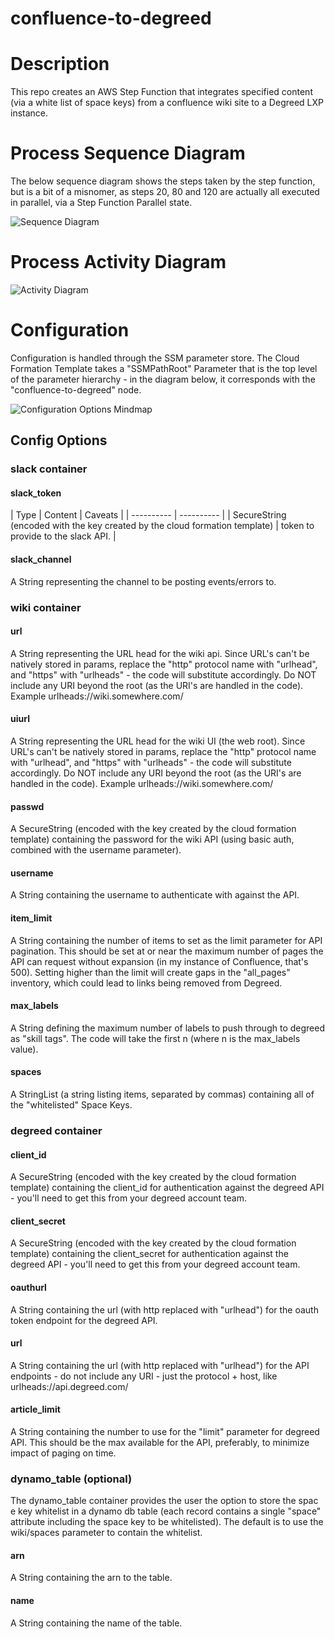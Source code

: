 # confluence-to-degreed

# Description

This repo creates an AWS Step Function that integrates specified content (via a white list of space keys) from a confluence wiki site to a Degreed LXP instance. 
# Process Sequence Diagram

The below sequence diagram shows the steps taken by the step function, but is a bit of a misnomer, as steps 20, 80 and 120 are actually all executed in parallel, via a Step Function Parallel state.

![Sequence Diagram](https://raw.githubusercontent.com/stevelitras/confluence-to-degreed/master/images/sequence.svg?sanitize=true)

# Process Activity Diagram

![Activity Diagram](https://raw.githubusercontent.com/stevelitras/confluence-to-degreed/master/images/activity.svg?sanitize=true)

# Configuration

Configuration is handled through the SSM parameter store. The Cloud Formation Template takes a "SSMPathRoot" Parameter that is the top level of the parameter hierarchy - in the diagram below, it corresponds with the "confluence-to-degreed" node. 

![Configuration Options Mindmap](https://raw.githubusercontent.com/stevelitras/confluence-to-degreed/master/images/params.svg?sanitize=true)

## Config Options

### slack container

#### slack_token

| Type | Content | Caveats |
| ---------- | ---------- |
| SecureString (encoded with the key created by the cloud formation template) | token to provide to the slack API. |

#### slack_channel

A String representing the channel to be posting events/errors to.

### wiki container

#### url

A String representing the URL head for the wiki api. Since URL's can't be natively stored in params, replace the "http" protocol name with "urlhead", and "https" with "urlheads" - the code will substitute accordingly. Do NOT include any URI beyond the root (as the URI's are handled in the code). Example urlheads://wiki.somewhere.com/

#### uiurl

A String representing the URL head for the wiki UI (the web root). Since URL's can't be natively stored in params, replace the "http" protocol name with "urlhead", and "https" with "urlheads" - the code will substitute accordingly. Do NOT include any URI beyond the root (as the URI's are handled in the code). Example urlheads://wiki.somewhere.com/

#### passwd

A SecureString (encoded with the key created by the cloud formation template) containing the password for the wiki API (using basic auth, combined with the username parameter). 

#### username

A String containing the username to authenticate with against the API. 

#### item_limit

A String containing the number of items to set as the limit parameter for API pagination. This should be set at or near the maximum number of pages the API can request without expansion (in my instance of Confluence, that's 500). Setting higher than the limit will create gaps in the "all_pages" inventory, which could lead to links being removed from Degreed.

#### max_labels

A String defining the maximum number of labels to push through to degreed as "skill tags". The code will take the first n (where n is the max_labels value).

#### spaces

A StringList (a string listing items, separated by commas) containing all of the "whitelisted" Space Keys.

### degreed container

#### client_id

A SecureString (encoded with the key created by the cloud formation template) containing the client_id for authentication against the degreed API - you'll need to get this from your degreed account team.

#### client_secret

A SecureString (encoded with the key created by the cloud formation template) containing the client_secret for authentication against the degreed API - you'll need to get this from your degreed account team.

#### oauthurl

A String containing the url (with http replaced with "urlhead") for the oauth token endpoint for the degreed API. 

#### url

A String containing the url (with http replaced with "urlhead") for the API endpoints - do not include any URI - just the protocol + host, like urlheads://api.degreed.com/

#### article_limit

A String containing the number to use for the "limit" parameter for degreed API. This should be the max available for the API, preferably, to minimize impact of paging on time. 

### dynamo_table (optional)

The dynamo_table container provides the user the option to store the spac e key whitelist in a dynamo db table (each record contains a single "space" attribute including the space key to be whitelisted). The default is to use the wiki/spaces parameter to contain the whitelist.

#### arn

A String containing the arn to the table.

#### name

A String containing the name of the table. 
